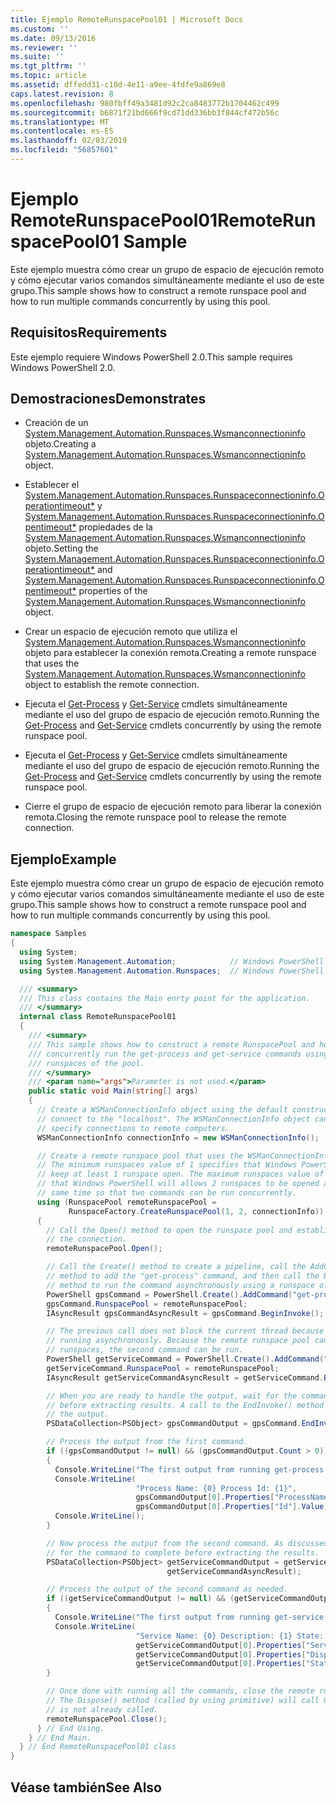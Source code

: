 ```yaml
---
title: Ejemplo RemoteRunspacePool01 | Microsoft Docs
ms.custom: ''
ms.date: 09/13/2016
ms.reviewer: ''
ms.suite: ''
ms.tgt_pltfrm: ''
ms.topic: article
ms.assetid: dffedd31-c10d-4e11-a9ee-4fdfe9a869e8
caps.latest.revision: 8
ms.openlocfilehash: 980fbff49a3481d92c2ca8483772b1704462c499
ms.sourcegitcommit: b6871f21bd666f9cd71dd336bb3f844cf472b56c
ms.translationtype: MT
ms.contentlocale: es-ES
ms.lasthandoff: 02/03/2019
ms.locfileid: "56857601"
---
```

# <a name="remoterunspacepool01-sample"></a><span data-ttu-id="00d90-102">Ejemplo RemoteRunspacePool01</span><span class="sxs-lookup"><span data-stu-id="00d90-102">RemoteRunspacePool01 Sample</span></span>

<span data-ttu-id="00d90-103">Este ejemplo muestra cómo crear un grupo de espacio de ejecución remoto y cómo ejecutar varios comandos simultáneamente mediante el uso de este grupo.</span><span class="sxs-lookup"><span data-stu-id="00d90-103">This sample shows how to construct a remote runspace pool and how to run multiple commands concurrently by using this pool.</span></span>

## <a name="requirements"></a><span data-ttu-id="00d90-104">Requisitos</span><span class="sxs-lookup"><span data-stu-id="00d90-104">Requirements</span></span>

 <span data-ttu-id="00d90-105">Este ejemplo requiere Windows PowerShell 2.0.</span><span class="sxs-lookup"><span data-stu-id="00d90-105">This sample requires Windows PowerShell 2.0.</span></span>

## <a name="demonstrates"></a><span data-ttu-id="00d90-106">Demostraciones</span><span class="sxs-lookup"><span data-stu-id="00d90-106">Demonstrates</span></span>

- <span data-ttu-id="00d90-107">Creación de un [System.Management.Automation.Runspaces.Wsmanconnectioninfo](/dotnet/api/System.Management.Automation.Runspaces.WSManConnectionInfo) objeto.</span><span class="sxs-lookup"><span data-stu-id="00d90-107">Creating a [System.Management.Automation.Runspaces.Wsmanconnectioninfo](/dotnet/api/System.Management.Automation.Runspaces.WSManConnectionInfo) object.</span></span>

- <span data-ttu-id="00d90-108">Establecer el [System.Management.Automation.Runspaces.Runspaceconnectioninfo.Operationtimeout\*](/dotnet/api/System.Management.Automation.Runspaces.RunspaceConnectionInfo.OperationTimeout) y [System.Management.Automation.Runspaces.Runspaceconnectioninfo.Opentimeout\*](/dotnet/api/System.Management.Automation.Runspaces.RunspaceConnectionInfo.OpenTimeout) propiedades de la [System.Management.Automation.Runspaces.Wsmanconnectioninfo](/dotnet/api/System.Management.Automation.Runspaces.WSManConnectionInfo) objeto.</span><span class="sxs-lookup"><span data-stu-id="00d90-108">Setting the [System.Management.Automation.Runspaces.Runspaceconnectioninfo.Operationtimeout\*](/dotnet/api/System.Management.Automation.Runspaces.RunspaceConnectionInfo.OperationTimeout) and [System.Management.Automation.Runspaces.Runspaceconnectioninfo.Opentimeout\*](/dotnet/api/System.Management.Automation.Runspaces.RunspaceConnectionInfo.OpenTimeout) properties of the [System.Management.Automation.Runspaces.Wsmanconnectioninfo](/dotnet/api/System.Management.Automation.Runspaces.WSManConnectionInfo) object.</span></span>

- <span data-ttu-id="00d90-109">Crear un espacio de ejecución remoto que utiliza el [System.Management.Automation.Runspaces.Wsmanconnectioninfo](/dotnet/api/System.Management.Automation.Runspaces.WSManConnectionInfo) objeto para establecer la conexión remota.</span><span class="sxs-lookup"><span data-stu-id="00d90-109">Creating a remote runspace that uses the [System.Management.Automation.Runspaces.Wsmanconnectioninfo](/dotnet/api/System.Management.Automation.Runspaces.WSManConnectionInfo) object to establish the remote connection.</span></span>

- <span data-ttu-id="00d90-110">Ejecuta el [Get-Process](/powershell/module/Microsoft.PowerShell.Management/Get-Process) y [Get-Service](/powershell/module/microsoft.powershell.management/get-service) cmdlets simultáneamente mediante el uso del grupo de espacio de ejecución remoto.</span><span class="sxs-lookup"><span data-stu-id="00d90-110">Running the [Get-Process](/powershell/module/Microsoft.PowerShell.Management/Get-Process) and [Get-Service](/powershell/module/microsoft.powershell.management/get-service) cmdlets concurrently by using the remote runspace pool.</span></span>
- <span data-ttu-id="00d90-111">Ejecuta el [Get-Process](/powershell/module/Microsoft.PowerShell.Management/Get-Process) y [Get-Service](/powershell/module/microsoft.powershell.management/get-service) cmdlets simultáneamente mediante el uso del grupo de espacio de ejecución remoto.</span><span class="sxs-lookup"><span data-stu-id="00d90-111">Running the [Get-Process](/powershell/module/Microsoft.PowerShell.Management/Get-Process) and [Get-Service](/powershell/module/microsoft.powershell.management/get-service) cmdlets concurrently by using the remote runspace pool.</span></span>

- <span data-ttu-id="00d90-112">Cierre el grupo de espacio de ejecución remoto para liberar la conexión remota.</span><span class="sxs-lookup"><span data-stu-id="00d90-112">Closing the remote runspace pool to release the remote connection.</span></span>

## <a name="example"></a><span data-ttu-id="00d90-113">Ejemplo</span><span class="sxs-lookup"><span data-stu-id="00d90-113">Example</span></span>

 <span data-ttu-id="00d90-114">Este ejemplo muestra cómo crear un grupo de espacio de ejecución remoto y cómo ejecutar varios comandos simultáneamente mediante el uso de este grupo.</span><span class="sxs-lookup"><span data-stu-id="00d90-114">This sample shows how to construct a remote runspace pool and how to run multiple commands concurrently by using this pool.</span></span>

```csharp
namespace Samples
{
  using System;
  using System.Management.Automation;            // Windows PowerShell namespace.
  using System.Management.Automation.Runspaces;  // Windows PowerShell namespace.

  /// <summary>
  /// This class contains the Main enrty point for the application.
  /// </summary>
  internal class RemoteRunspacePool01
  {
    /// <summary>
    /// This sample shows how to construct a remote RunspacePool and how to
    /// concurrently run the get-process and get-service commands using the
    /// runspaces of the pool.
    /// </summary>
    /// <param name="args">Parameter is not used.</param>
    public static void Main(string[] args)
    {
      // Create a WSManConnectionInfo object using the default constructor to
      // connect to the "localhost". The WSManConnectionInfo object can also
      // specify connections to remote computers.
      WSManConnectionInfo connectionInfo = new WSManConnectionInfo();

      // Create a remote runspace pool that uses the WSManConnectionInfo object.
      // The minimum runspaces value of 1 specifies that Windows PowerShell will
      // keep at least 1 runspace open. The maximum runspaces value of 2 specifies
      // that Windows PowerShell will allows 2 runspaces to be opened at the
      // same time so that two commands can be run concurrently.
      using (RunspacePool remoteRunspacePool =
             RunspaceFactory.CreateRunspacePool(1, 2, connectionInfo))
      {
        // Call the Open() method to open the runspace pool and establish
        // the connection.
        remoteRunspacePool.Open();

        // Call the Create() method to create a pipeline, call the AddCommand(string)
        // method to add the "get-process" command, and then call the BeginInvoke()
        // method to run the command asynchronously using a runspace of the pool.
        PowerShell gpsCommand = PowerShell.Create().AddCommand("get-process");
        gpsCommand.RunspacePool = remoteRunspacePool;
        IAsyncResult gpsCommandAsyncResult = gpsCommand.BeginInvoke();

        // The previous call does not block the current thread because it is
        // running asynchronously. Because the remote runspace pool can open two
        // runspaces, the second command can be run.
        PowerShell getServiceCommand = PowerShell.Create().AddCommand("get-service");
        getServiceCommand.RunspacePool = remoteRunspacePool;
        IAsyncResult getServiceCommandAsyncResult = getServiceCommand.BeginInvoke();

        // When you are ready to handle the output, wait for the command to complete
        // before extracting results. A call to the EndInvoke() method will block and return
        // the output.
        PSDataCollection<PSObject> gpsCommandOutput = gpsCommand.EndInvoke(gpsCommandAsyncResult);

        // Process the output from the first command.
        if ((gpsCommandOutput != null) && (gpsCommandOutput.Count > 0))
        {
          Console.WriteLine("The first output from running get-process command: ");
          Console.WriteLine(
                            "Process Name: {0} Process Id: {1}",
                            gpsCommandOutput[0].Properties["ProcessName"].Value,
                            gpsCommandOutput[0].Properties["Id"].Value);
          Console.WriteLine();
        }

        // Now process the output from the second command. As discussed previously, wait
        // for the command to complete before extracting the results.
        PSDataCollection<PSObject> getServiceCommandOutput = getServiceCommand.EndInvoke(
                                   getServiceCommandAsyncResult);

        // Process the output of the second command as needed.
        if ((getServiceCommandOutput != null) && (getServiceCommandOutput.Count > 0))
        {
          Console.WriteLine("The first output from running get-service command: ");
          Console.WriteLine(
                            "Service Name: {0} Description: {1} State: {2}",
                            getServiceCommandOutput[0].Properties["ServiceName"].Value,
                            getServiceCommandOutput[0].Properties["DisplayName"].Value,
                            getServiceCommandOutput[0].Properties["Status"].Value);
        }

        // Once done with running all the commands, close the remote runspace pool.
        // The Dispose() method (called by using primitive) will call Close(), if it
        // is not already called.
        remoteRunspacePool.Close();
      } // End Using.
    } // End Main.
  } // End RemoteRunspacePool01 class
}
```

## <a name="see-also"></a><span data-ttu-id="00d90-115">Véase también</span><span class="sxs-lookup"><span data-stu-id="00d90-115">See Also</span></span>
